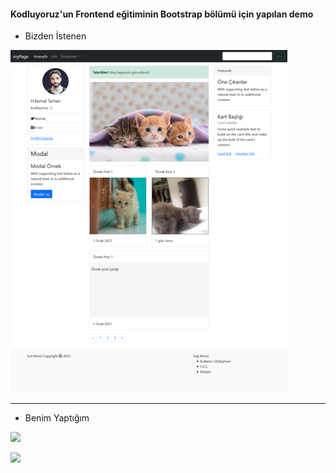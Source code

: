 #### Kodluyoruz'un Frontend eğitiminin Bootstrap bölümü için yapılan demo

- Bizden İstenen
  
![](img/web-sayfasi.png)

-----

- Benim Yaptığım
  
![](img/web-site.gif)

![](img/web-site-responsive.gif)